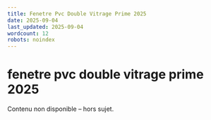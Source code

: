 ```yaml
---
title: Fenetre Pvc Double Vitrage Prime 2025
date: 2025-09-04
last_updated: 2025-09-04
wordcount: 12
robots: noindex
---
```


# fenetre pvc double vitrage prime 2025

Contenu non disponible – hors sujet.